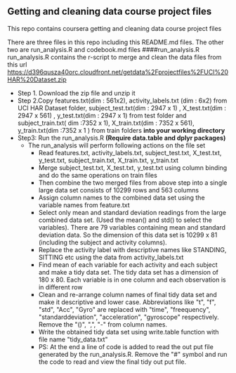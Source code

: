 ## Getting and cleaning data course project files
This repo contains  coursera getting and cleaning data course project files

There are three files in this repo including this README.md files. The other two are run_analysis.R and codebook.md files
####run_analysis.R
run_analysis.R contains the r-script to merge and clean the data files from this url https://d396qusza40orc.cloudfront.net/getdata%2Fprojectfiles%2FUCI%20HAR%20Dataset.zip

* Step 1. Download the zip file and unzip it 
* Step 2.Copy features.txt(dim : 561x2), activity_labels.txt (dim : 6x2)  from UCI HAR Dataset folder, subject_test.txt(dim : 2947 x 1) , X_test.txt(dim : 2947 x 561) , y_test.txt(dim : 2947 x 1) from test folder and subject_train.txt( dim :7352 x 1), X_train.txt(dim : 7352 x 561), y_train.txt(dim :7352 x 1 ) from train folders **into your working directory**
* Step3: Run the run_analysis.R  **(Require data.table and dplyr packages)**
  * The run_analysis will perform following actions on the file set
    * Read features.txt, activity_labels.txt,  subject_test.txt, X_test.txt, y_test.txt, subject_train.txt, X_train.txt, y_train.txt
    * Merge subject_test.txt, X_test.txt, y_test.txt using column binding and do the same operations on train files
    * Then combine the two merged files from above step into a single large data set consists of 10299 rows and 563   columns
    * Assign column names to the combined data set using the variable names from feature.txt
    * Select only mean and standard deviation readings from the large combined data set. (Used the mean() and std() to select the variables). There are 79 variables containing mean and standard deviation data. So the dimension of this data set is 10299 x 81 (including the subject and activity columns).
    * Replace the activity label with descriptive names like STANDING, SITTING etc using the data from activity_labels.txt
    * Find mean of each variable for each activity and each subject and make a tidy data set. The tidy data set has a dimension of 180 x 80. Each variable is in one column and each observation is in different row
    * Clean and re-arrange column names of final tidy data set and make it descriptive and lower case. Abbreviations like "t", "f", "std", "Acc", "Gyro" are replaced with "time", "freequency", "standarddeviation", "acceleration", "gyroscope" respectively. Remove the "()", ",", "-" from column names.
    * Write the obtained tidy data set using write.table function with file name "tidy_data.txt"
    * PS: At the end a line of code is added to read the out put file generated by the run_analysis.R. Remove the "#" symbol and run the code to read and view the final tidy out put file.
	



